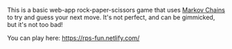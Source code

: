 This is a basic web-app rock-paper-scissors game that uses [Markov Chains](https://en.wikipedia.org/wiki/Markov_chain) to try and guess your next move. It's not perfect, and can be gimmicked, but it's not too bad!




You can play here: https://rps-fun.netlify.com/
